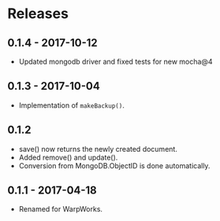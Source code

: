 # Releases

## 0.1.4 - 2017-10-12

- Updated mongodb driver and fixed tests for new mocha@4

## 0.1.3 - 2017-10-04

- Implementation of `makeBackup()`.

## 0.1.2

- save() now returns the newly created document.
- Added remove() and update().
- Conversion from MongoDB.ObjectID is done automatically.

## 0.1.1 - 2017-04-18

- Renamed for WarpWorks.
